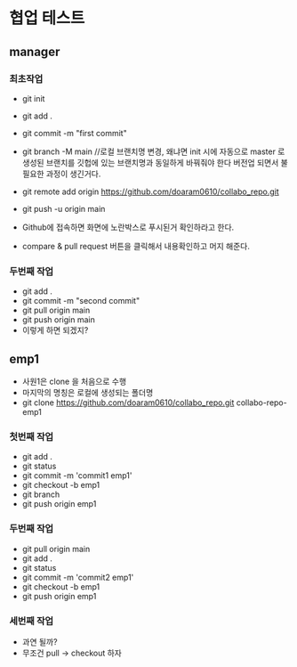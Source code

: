 # 협업 테스트

## manager

### 최초작업

- git init
- git add .
- git commit -m "first commit"
- git branch -M main //로컬 브랜치명 변경, 왜냐면 init 시에 자동으로 master 로 생성된 브랜치를 깃헙에 있는 브랜치명과 동일하게 바꿔줘야 한다 버전업 되면서 불필요한 과정이 생긴거다.
- git remote add origin https://github.com/doaram0610/collabo_repo.git
- git push -u origin main

- Github에 접속하면 화면에 노란박스로 푸시된거 확인하라고 한다.
- compare & pull request 버튼을 클릭해서 내용확인하고 머지 해준다.

### 두번째 작업

- git add .
- git commit -m "second commit"
- git pull origin main
- git push origin main
- 이렇게 하면 되겠지?

## emp1

- 사원1은 clone 을 처음으로 수행
- 마지막의 명칭은 로컬에 생성되는 폴더명
- git clone https://github.com/doaram0610/collabo_repo.git collabo-repo-emp1

### 첫번째 작업

- git add .
- git status
- git commit -m 'commit1 emp1'
- git checkout -b emp1
- git branch
- git push origin emp1

### 두번째 작업

- git pull origin main
- git add .
- git status
- git commit -m 'commit2 emp1'
- git checkout -b emp1
- git push origin emp1

### 세번째 작업

- 과연 될까?
- 무조건 pull -> checkout 하자
